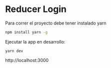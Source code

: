# Reducer Login

Para correr el proyecto debe tener instalado yarn
```bash
npm install yarn -g
```

Ejecutar la app en desarrollo:
```
yarn dev
```

http://localhost:3000

